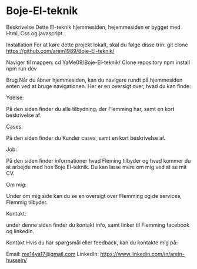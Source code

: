 # Boje-El-teknik

Beskrivelse Dette El-teknik hjemmesiden, hejemmesiden er bygget med Html, Css og javascript.

Installation For at køre dette projekt lokalt, skal du følge disse trin: git clone https://github.com/arein1989/Boje-El-teknik/ 

Naviger til mappen: 
cd YaMe09/Boje-El-teknik/ Clone repository npm install npm run dev

Brug Når du åbner hjemmesiden, kan du navigere rundt på hjemmesiden enten ved at bruge navigationen. Her er en oversigt over, hvad du kan finde:

Ydelse:

På den siden finder du alle tilbydning, der Flemming har, samt en kort beskrivelse af.

Cases:

På den siden finder du Kunder cases, samt en kort beskrivelse af.

Job:

På den siden finder informationer hvad Fleming tilbyder og hvad kommer du at arbejde med hos Boje El-teknik. Du kan læse mere om mig ved at se mit CV.

Om mig:

Under om mig side kan du se en oversigt over Flemming og de services, Flemmig tilbyder.

Kontakt:

under denne siden finder du kontakt info, samt linker til Flemming facebook og linkedIn.

Kontakt Hvis du har spørgsmål eller feedback, kan du kontakte mig på:

Email: me14ya17@gmail.com LinkedIn: https://www.linkedin.com/in/arein-hussein/
